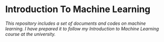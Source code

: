 # Introduction To Machine Learning

*This repository includes a set of documents and codes on machine learning. I have prepared it to follow my Introduction to Machine Learning course at the university.*
